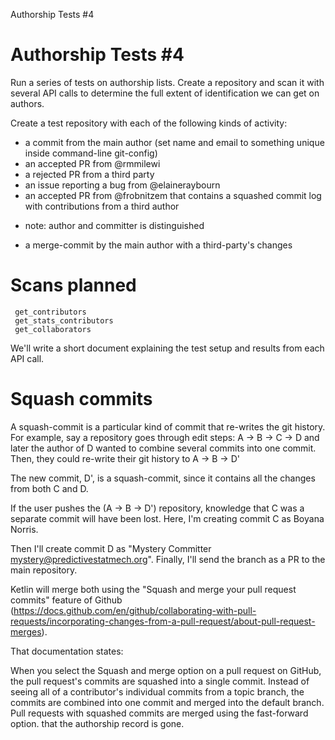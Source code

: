 Authorship Tests #4

# Authorship Tests #4

Run a series of tests on authorship lists. Create a repository and scan it with several API calls to determine the full extent of identification we can get on authors.

 Create a test repository with each of the following kinds of activity:
* a commit from the main author (set name and email to something unique inside command-line git-config)
* an accepted PR from @rmmilewi
* a rejected PR from a third party
* an issue reporting a bug from @elaineraybourn
* an accepted PR from @frobnitzem that contains a squashed commit log with contributions from a third author
- note: author and committer is distinguished
* a merge-commit by the main author with a third-party's changes

# Scans planned

```
 get_contributors
 get_stats_contributors
 get_collaborators
```
We'll write a short document explaining the test setup
and results from each API call.

# Squash commits

A squash-commit is a particular kind of commit that re-writes the
git history.  For example, say a repository goes through edit steps:
A -> B -> C -> D
and later the author of D wanted to combine several commits
into one commit.  Then, they could re-write their git history to
A -> B -> D'

The new commit, D', is a squash-commit, since it contains all
the changes from both C and D.

If the user pushes the (A -> B -> D') repository, knowledge that
C was a separate commit will have been lost.
Here, I'm creating commit C as Boyana Norris.

Then I'll create commit D as "Mystery Committer <mystery@predictivestatmech.org>". Finally, I'll send the branch as a PR to the main repository.

Ketlin will merge both using the "Squash and merge your pull request commits" feature of Github (https://docs.github.com/en/github/collaborating-with-pull-requests/incorporating-changes-from-a-pull-request/about-pull-request-merges).

That documentation states:

When you select the Squash and merge option on a pull request on GitHub, the pull request's commits are squashed into a single commit. Instead of seeing all of a contributor's individual commits from a topic branch, the commits are combined into one commit and merged into the default branch. Pull requests with squashed commits are merged using the fast-forward option.
that the authorship record is gone.
